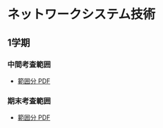 # ネットワークシステム技術
## 1学期
### 中間考査範囲
- [範囲分 PDF](https://drive.google.com/file/d/1c5sYIzAn-hriyQ69gw7uz7AzUl5EFQCR/view?usp=sharing)

### 期末考査範囲
- [範囲分 PDF](https://drive.google.com/file/d/1Vn9LA7fliYZyaQooVG5KdBSu1w8wwYNM/view?usp=sharing)